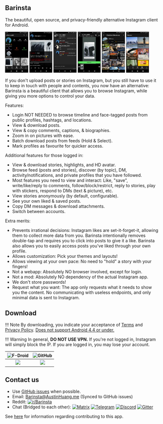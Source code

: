 ## Barinsta

The beautiful, open source, and privacy-friendly alternative Instagram client for Android.

<a href="https://github.com/austinhuang0131/instagrabber/blob/master/fastlane/metadata/android/en-US/images/phoneScreenshots/1.jpg"><img src="https://raw.githubusercontent.com/austinhuang0131/barinsta/master/fastlane/metadata/android/en-US/images/phoneScreenshots/1.jpg" alt="Profile" width="15%"/></a>
<a href="https://github.com/austinhuang0131/instagrabber/blob/master/fastlane/metadata/android/en-US/images/phoneScreenshots/2.jpg"><img src="https://raw.githubusercontent.com/austinhuang0131/barinsta/master/fastlane/metadata/android/en-US/images/phoneScreenshots/2.jpg" alt="Post" width="15%"/></a>
<a href="https://github.com/austinhuang0131/instagrabber/blob/master/fastlane/metadata/android/en-US/images/phoneScreenshots/3.jpg"><img src="https://raw.githubusercontent.com/austinhuang0131/barinsta/master/fastlane/metadata/android/en-US/images/phoneScreenshots/3.jpg" alt="Comments" width="15%"/></a>
<a href="https://github.com/austinhuang0131/instagrabber/blob/master/fastlane/metadata/android/en-US/images/phoneScreenshots/4.jpg"><img src="https://raw.githubusercontent.com/austinhuang0131/barinsta/master/fastlane/metadata/android/en-US/images/phoneScreenshots/4.jpg" alt="Story" width="15%"/></a>
<a href="https://github.com/austinhuang0131/instagrabber/blob/master/fastlane/metadata/android/en-US/images/phoneScreenshots/5.jpg"><img src="https://raw.githubusercontent.com/austinhuang0131/barinsta/master/fastlane/metadata/android/en-US/images/phoneScreenshots/5.jpg" alt="Hashtag" width="15%"/></a>
<a href="https://github.com/austinhuang0131/instagrabber/blob/master/fastlane/metadata/android/en-US/images/phoneScreenshots/6.jpg"><img src="https://raw.githubusercontent.com/austinhuang0131/barinsta/master/fastlane/metadata/android/en-US/images/phoneScreenshots/6.jpg" alt="Discover Topics" width="15%"/></a>

If you don't upload posts or stories on Instagram, but you still have to use it to keep in touch with people and contents, you now have an alternative: Barinsta is a beautiful client that allows you to browse Instagram, while giving you more options to control your data.

Features:

* Login NOT NEEDED to browse timeline and face-tagged posts from public profiles, hashtags, and locations.
* View & download posts.
* View & copy comments, captions, & biographies.
* Zoom in on pictures with ease.
* Batch download posts from feeds (Hold & Select).
* Mark profiles as favourite for quicker access.

Additional features for those logged in:

* View & download stories, highlights, and HD avatar.
* Browse feed (posts and stories), discover (by topic), DM, activity/notifications, and private profiles that you have followed.
* Most features you need to view and interact: Like, "save", write/like/reply to comments, follow/block/restrict, reply to stories, play with stickers, respond to DMs (text & picture), etc.
* View stories anonymously (by default, configurable).
* See your own liked & saved posts.
* Copy DM messages & download attachments.
* Switch between accounts.

Extra merits:

* Prevents irrational decisions: Instagram likes are set-it-forget-it, allowing them to collect more data from you. Barinsta intentionally removes double-tap and requires you to click into posts to give it a like. Barinsta also allows you to easily access posts you've liked through your own profile.
* Allows customization: Pick your themes and layouts!
* Allows viewing at your own pace: No need to "hold" a story with your fingers!
* Not a webapp: Absolutely NO browser involved, except for login.
* Not a mod: Absolutely NO dependency of the actual Instagram app.
* We don't store passwords!
* Request what you want: The app only requests what it needs to show you the content. No communicating with useless endpoints, and only minimal data is sent to Instagram.

## Download

!!! Note
    By downloading, you indicate your acceptance of [Terms](./tos) and [Privacy Policy](./privacy). [Does not support Android 4.4 or under.](./faq#device-compatibility)
    
!!! Warning
    In general, **DO NOT USE VPN.** If you're not logged in, Instagram will simply block the IP. If you are logged in, you may lose your account.

| ![F-Droid](https://img.shields.io/f-droid/v/me.austinhuang.instagrabber.svg) | ![GitHub](https://img.shields.io/github/release/austinhuang0131/barinsta.svg?logo=github) |
| :---: | :---: |
| <a href="https://f-droid.org/en/packages/me.austinhuang.instagrabber/"><img src="https://fdroid.gitlab.io/artwork/badge/get-it-on.png"></a> | <a href="https://github.com/austinhuang0131/barinsta/releases/latest"><img src="https://raw.githubusercontent.com/andOTP/andOTP/master/assets/badges/get-it-on-github.png"></a> |

## Contact us

* Use [GitHub issues](https://github.com/austinhuang0131/barinsta/issues) when possible.
* Email: [Barinsta@AustinHuang.me](mailto:barinsta@austinhuang.me?body=Please%20note%20that%20your%20email%20address%20and%20the%20entire%20content%20will%20be%20published%20onto%20GitHub%20issues.%20If%20you%20do%20not%20wish%20to%20do%20that%2C%20use%20other%20contact%20methods%20instead.) (Synced to GitHub issues)
* Reddit: [![r/Barinsta](https://img.shields.io/reddit/subreddit-subscribers/Barinsta?style=social)](https://reddit.com/r/barinsta)
* Chat (Bridged to each other): [![Matrix](https://img.shields.io/badge/Matrix-%23Barinsta:matrix.org-000000?logo=matrix)](https://matrix.to/#/#barinsta:matrix.org) [![Telegram](https://img.shields.io/badge/Telegram-@Grabber__App-2CA5E0?logo=telegram)](https://t.me/grabber_app) [![Discord](https://img.shields.io/badge/Discord-YtEDzN2-7289da?logo=discord&logoColor=white)](https://discord.gg/YtEDzN2) [![Gitter](https://img.shields.io/badge/Gitter-InstaGrabber/General-ed1965?logo=gitter)](https://gitter.im/instagrabber/general)

See [here](https://github.com/austinhuang0131/barinsta/blob/master/.github/CONTRIBUTING.md) for information regarding contributing to this app.
